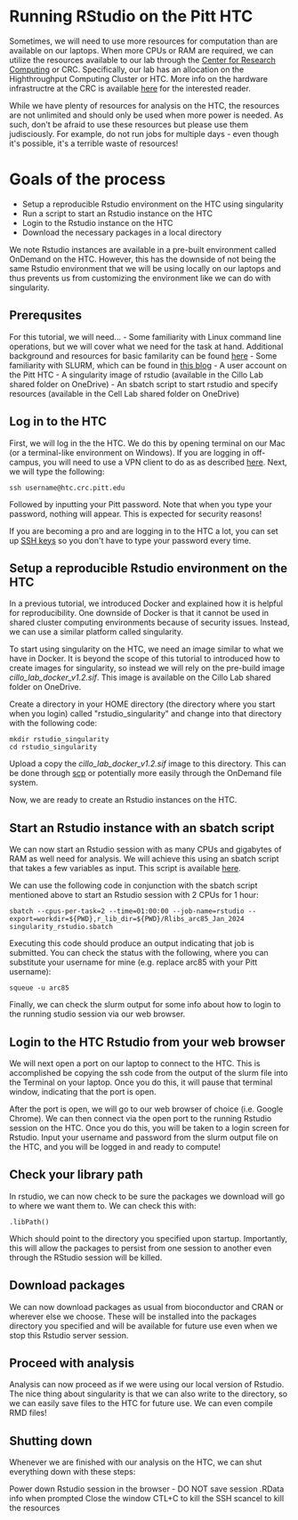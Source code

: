 # Running RStudio on the Pitt HTC

Sometimes, we will need to use more resources for computation than are available on our laptops. When more CPUs or RAM are required, we can utilize the resources available to our lab through the [Center for Research Computing](https://crc.pitt.edu/resources/computing-hardware) or CRC. Specifically, our lab has an allocation on the Highthroughput Computing Cluster or HTC. More info on the hardware infrastructre at the CRC is available [here](https://crc.pitt.edu/resources/computing-hardware) for the interested reader.

While we have plenty of resources for analysis on the HTC, the resources are not unlimited and should only be used when more power is needed. As such, don't be afraid to use these resources but please use them judisciously. For example, do not run jobs for multiple days - even though it's possible, it's a terrible waste of resources!

# Goals of the process 
- Setup a reproducible Rstudio environment on the HTC using singularity
- Run a script to start an Rstudio instance on the HTC
- Login to the Rstudio instance on the HTC 
- Download the necessary packages in a local directory

We note Rstudio instances are available in a pre-built environment called OnDemand on the HTC. However, this has the downside of not being the same Rstudio environment that we will be using locally on our laptops and thus prevents us from customizing the environment like we can do with singularity. 

## Prerequsites 
For this tutorial, we will need...
    - Some familiarity with Linux command line operations, but we will cover what we need for the task at hand. Additional background and resources for basic familarity can be found [here](https://crc.pitt.edu/linux)
    - Some familiarity with SLURM, which can be found in [this blog](https://blog.ronin.cloud/slurm-intro/)
    - A user account on the Pitt HTC
    - A singularity image of rstudio (available in the Cillo Lab shared folder on OneDrive)
    - An sbatch script to start rstudio and specify resources (available in the Cell Lab shared folder on OneDrive)

## Log in to the HTC 
First, we will log in the the HTC. We do this by opening terminal on our Mac (or a terminal-like environment on Windows). If you are logging in off-campus, you will need to use a VPN client to do as as described [here](https://services.pitt.edu/TDClient/33/Portal/KB/ArticleDet?ID=293). Next, we will type the following: 

```tpl
ssh username@htc.crc.pitt.edu
```

Followed by inputting your Pitt password. Note that when you type your password, nothing will appear. This is expected for security reasons!

If you are becoming a pro and are logging in to the HTC a lot, you can set up [SSH keys](https://goteleport.com/blog/how-to-set-up-ssh-keys/) so you don't have to type your password every time.

## Setup a reproducible Rstudio environment on the HTC 
In a previous tutorial, we introduced Docker and explained how it is helpful for reproducibility. One downside of Docker is that it cannot be used in shared cluster computing environments because of security issues. Instead, we can use a similar platform called singularity. 

To start using singularity on the HTC, we need an image similar to what we have in Docker. It is beyond the scope of this tutorial to introduced how to create images for singularity, so instead we will rely on the pre-build image *cillo_lab_docker_v1.2.sif*. This image is available on the Cillo Lab shared folder on OneDrive.

Create a directory in your HOME directory (the directory where you start when you login) called "rstudio_singularity" and change into that directory with the following code:

```tpl
mkdir rstudio_singularity
cd rstudio_singularity
```

Upload a copy the *cillo_lab_docker_v1.2.sif* image to this directory. This can be done through [scp](https://www.linode.com/docs/guides/how-to-use-scp/) or potentially more easily through the OnDemand file system. 

Now, we are ready to create an Rstudio instances on the HTC.

## Start an Rstudio instance with an sbatch script
We can now start an Rstudio session with as many CPUs and gigabytes of RAM as well need for analysis. We will achieve this using an sbatch script that takes a few variables as input. This script is available [here](path/to/script).

We can use the following code in conjunction with the sbatch script mentioned above to start an Rstudio session with 2 CPUs for 1 hour:

```tpl
sbatch --cpus-per-task=2 --time=01:00:00 --job-name=rstudio --export=workdir=${PWD},r_lib_dir=${PWD}/Rlibs_arc85_Jan_2024 singularity_rstudio.sbatch
```

Executing this code should produce an output indicating that job is submitted. You can check the status with the following, where you can substitute your username for mine (e.g. replace arc85 with your Pitt username):

```tpl
squeue -u arc85
```

Finally, we can check the slurm output for some info about how to login to the running studio session via our web browser.


## Login to the HTC Rstudio from your web browser 

We will next open a port on our laptop to connect to the HTC. This is accomplished be copying the ssh code from the output of the slurm file into the Terminal on your laptop. Once you do this, it will pause that terminal window, indicating that the port is open. 

After the port is open, we will go to our web browser of choice (i.e. Google Chrome). We can then connect via the open port to the running Rstudio session on the HTC. Once you do this, you will be taken to a login screen for Rstudio. Input your username and password from the slurm output file on the HTC, and you will be logged in and ready to compute!

## Check your library path 

In rstudio, we can now check to be sure the packages we download will go to where we want them to. We can check this with:

```tpl
.libPath()
```

Which should point to the directory you specified upon startup. Importantly, this will allow the packages to persist from one session to another even through the RStudio session will be killed.

## Download packages

We can now download packages as usual from bioconductor and CRAN or wherever else we choose. These will be installed into the packages directory you specified and will be available for future use even when we stop this Rstudio server session.

## Proceed with analysis

Analysis can now proceed as if we were using our local version of Rstudio. The nice thing about singularity is that we can also write to the directory, so we can easily save files to the HTC for future use. We can even compile RMD files!

## Shutting down 

Whenever we are finished with our analysis on the HTC, we can shut everything down with these steps: 

Power down Rstudio session in the browser
    - DO NOT save session .RData info when prompted
Close the window
CTL+C to kill the SSH 
scancel to kill the resources